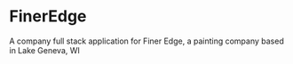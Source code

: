 # FinerEdge
A company full stack application for Finer Edge, a painting company based in Lake Geneva, WI
